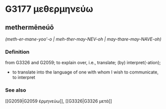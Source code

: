 # G3177 μεθερμηνεύω

## methermēneúō

_(meth-er-mane-yoo'-o | meh-ther-may-NEV-oh | may-thare-may-NAVE-oh)_

### Definition

from G3326 and G2059; to explain over, i.e., translate; (by) interpret(-ation); 

- to translate into the language of one with whom I wish to communicate, to interpret

### See also

[[G2059|G2059 ἑρμηνεύω]], [[G3326|G3326 μετά]]
